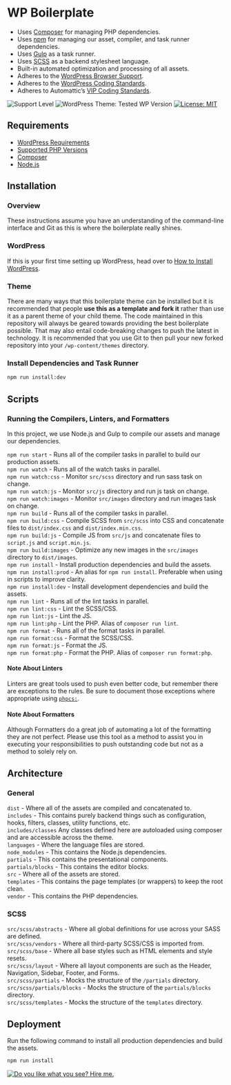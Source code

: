 # WP Boilerplate

- Uses [Composer](https://getcomposer.org/) for managing PHP dependencies.
- Uses [npm](https://www.npmjs.com/) for managing our asset, compiler, and task runner dependencies.
- Uses [Gulp](https://gulpjs.com/) as a task runner.
- Uses [SCSS](https://sass-lang.com/) as a backend stylesheet language.
- Built-in automated optimization and processing of all assets.
- Adheres to the [WordPress Browser Support](https://make.wordpress.org/core/handbook/best-practices/browser-support/).
- Adheres to the [WordPress Coding Standards](https://github.com/WordPress/WordPress-Coding-Standards).
- Adheres to Automattic’s [VIP Coding Standards](https://github.com/Automattic/VIP-Coding-Standards).


![Support Level](https://img.shields.io/badge/support-beta-blueviolet.svg)
![WordPress Theme: Tested WP Version](https://img.shields.io/badge/wordpress-v5.4.1%20tested-brightgreen)
[![License: MIT](https://img.shields.io/badge/License-MIT-blue.svg)](https://github.com/stephensabatini/WP-Boilerplate/blob/master/LICENSE.md)


## Requirements

- [WordPress Requirements](https://wordpress.org/about/requirements/)
- [Supported PHP Versions](https://www.php.net/supported-versions.php)
- [Composer](https://getcomposer.org/download/)
- [Node.js](https://nodejs.org/en/download/)


## Installation

### Overview

These instructions assume you have an understanding of the command-line interface and Git as this is where the boilerplate really shines.


### WordPress

If this is your first time setting up WordPress, head over to [How to Install WordPress](https://wordpress.org/support/article/how-to-install-wordpress/).


### Theme

There are many ways that this boilerplate theme can be installed but it is recommended that people **use this as a template and fork it** rather than use it as a parent theme of your child theme. The code maintained in this repository will always be geared towards providing the best boilerplate possible. That may also entail code-breaking changes to push the latest in technology. It is recommended that you use Git to then pull your new forked repository into your `/wp-content/themes` directory.


### Install Dependencies and Task Runner

```sh
npm run install:dev
```

## Scripts

### Running the Compilers, Linters, and Formatters

In this project, we use Node.js and Gulp to compile our assets and manage our dependencies.

`npm run start` - Runs all of the compiler tasks in parallel to build our production assets.  
`npm run watch` - Runs all of the watch tasks in parallel.  
`npm run watch:css` - Monitor `src/scss` directory and run sass task on change.  
`npm run watch:js` - Monitor `src/js` directory and run js task on change.  
`npm run watch:images` - Monitor `src/images` directory and run images task on change.  
`npm run build` - Runs all of the compiler tasks in parallel.  
`npm run build:css` - Compile SCSS from `src/scss` into CSS and concatenate files to `dist/index.css` and `dist/index.min.css`.  
`npm run build:js` - Compile JS from `src/js` and concatenate files to `script.js` and `script.min.js`.  
`npm run build:images` - Optimize any new images in the `src/images` directory to `dist/images`.  
`npm run install` - Install production dependencies and build the assets.  
`npm run install:prod` - An alias for `npm run install`. Preferable when using in scripts to improve clarity.  
`npm run install:dev` - Install development dependencies and build the assets.  
`npm run lint` - Runs all of the lint tasks in parallel.  
`npm run lint:css` - Lint the SCSS/CSS.  
`npm run lint:js` - Lint the JS.  
`npm run lint:php` - Lint the PHP. Alias of `composer run lint`.  
`npm run format` - Runs all of the format tasks in parallel.  
`npm run format:css` - Format the SCSS/CSS.  
`npm run format:js` - Format the JS.  
`npm run format:php` - Format the PHP. Alias of `composer run format:php`.  


#### Note About Linters

Linters are great tools used to push even better code, but remember there are exceptions to the rules. Be sure to document those exceptions where appropriate using [`phpcs:`](https://github.com/squizlabs/PHP_CodeSniffer/wiki/Advanced-Usage#ignoring-parts-of-a-file).


#### Note About Formatters

Although Formatters do a great job of automating a lot of the formatting they are not perfect. Please use this tool as a method to assist you in executing your responsibilities to push outstanding code but not as a method to solely rely on.


## Architecture

### General

`dist` - Where all of the assets are compiled and concatenated to.  
`includes` - This contains purely backend things such as configuration, hooks, filters, classes, utility functions, etc.  
`includes/classes`  Any classes defined here are autoloaded using composer and are accessible across the theme.  
`languages` - Where the language files are stored.  
`node_modules` - This contains the Node.js dependencies.  
`partials` - This contains the presentational components.  
`partials/blocks` - This contains the editor blocks.  
`src` - Where all of the assets are stored.  
`templates` - This contains the page templates (or wrappers) to keep the root clean.  
`vendor` - This contains the PHP dependencies.


### SCSS

`src/scss/abstracts` - Where all global definitions for use across your SASS are defined.  
`src/scss/vendors` - Where all third-party SCSS/CSS is imported from.  
`src/scss/base` - Where all base styles such as HTML elements and style resets.  
`src/scss/layout` - Where all layout components are such as the Header, Navigation, Sidebar, Footer, and Forms.  
`src/scss/partials` - Mocks the structure of the `/partials` directory.  
`src/scss/partials/blocks` -   Mocks the structure of the `partials/blocks` directory.  
`src/scss/templates` -  Mocks the structure of the `templates` directory.


## Deployment

Run the following command to install all production dependencies and build the assets.

```sh
npm run install
```


[![Do you like what you see? Hire me.](https://stephensabatini.s3.amazonaws.com/github/stephen-sabatini-version-control-banner.jpg)](https://stephensabatini.com/contact/)
